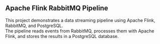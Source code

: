 ## Apache Flink RabbitMQ Pipeline
This project demonstrates a data streaming pipeline using Apache Flink, RabbitMQ, and PostgreSQL. </br>
The pipeline reads events from RabbitMQ, processes them with Apache Flink, and stores the results in a PostgreSQL database.
